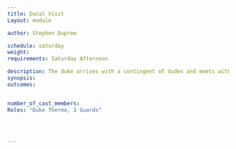 ```yaml
---
title: Ducal Visit
Layout: module

author: Stephen Dupree

schedule: saturday
weight: 
requirements: Saturday Afternoon

description: The duke arrives with a contingent of dudes and meets with some nobles. 
synopsis: 
outcomes: 


number_of_cast_members: 
Roles: "Duke Thermo, 3 Guards"




---
```

